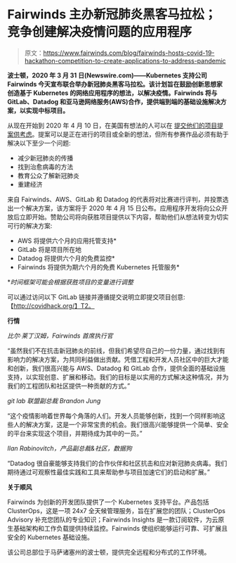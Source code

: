 # Fairwinds 主办新冠肺炎黑客马拉松；竞争创建解决疫情问题的应用程序

> 原文：<https://www.fairwinds.com/blog/fairwinds-hosts-covid-19-hackathon-competition-to-create-applications-to-address-pandemic>

**波士顿，2020 年 3 月 31 日(Newswire.com)——Kubernetes 支持公司 Fairwinds 今天宣布联合举办新冠肺炎黑客马拉松。该计划旨在鼓励创新思想家创造基于 Kubernetes 的网络应用程序的想法，以解决疫情。Fairwinds 将与 GitLab、Datadog 和亚马逊网络服务(AWS)合作，提供端到端的基础设施解决方案，以实现中标项目。**

从现在开始到 2020 年 4 月 10 日，在美国有想法的人可以在  [提交他们的项目提案供考虑](http://covidhack.org/)。提案可以是正在进行的项目或全新的想法，但所有参赛作品必须有助于解决以下至少一个问题:

*   减少新冠肺炎的传播
*   找到治愈病毒的方法
*   教育公众了解新冠肺炎
*   重建经济

来自 Fairwinds、AWS、GitLab 和 Datadog 的代表将对比赛进行评判，并投票选出一个解决方案，该方案将于 2020 年 4 月 15 日公布。应用程序开发将向公众开放后立即开始。赞助公司将向获胜项目提供以下内容，帮助他们从想法转变为切实可行的解决方案:

*   AWS 将提供六个月的应用托管支持*
*   GitLab 将是项目所在地
*   Datadog 将提供六个月的免费监控*
*   Fairwinds 将提供为期六个月的免费 Kubernetes 托管服务*

**时间框架可能会根据获胜项目的变量进行调整*

可以通过访问以下 GitLab 链接并遵循提交说明立即提交项目创意:【http://covidhack.org/】T2。

**行情**

*比尔·莱丁汉姆，Fairwinds 首席执行官*

“虽然我们不在抗击新冠肺炎的前线，但我们希望尽自己的一份力量，通过找到有影响力的解决方案，为共同利益做出贡献。凭借工程和开发人员社区中的巨大才能和创新，我们很高兴能与 AWS、Datadog 和 GitLab 合作，提供全面的基础设施支持，以实现创意、扩展和移动。我们的目标是以实用的方式解决这种情况，并为我们的工程团队和社区提供一种贡献的方式。”

*git lab 联盟副总裁 Brandon Jung*

“这个疫情影响着世界每个角落的人们。开发人员能够创新，找到一个同样影响这些人的解决方案，这是一个非常宝贵的机会。我们很高兴能够提供一个简单、安全的平台来实现这个项目，并期待成为其中的一员。”

*Ilan Rabinovitch，产品副总裁&社区，数据狗*

“Datadog 很自豪能够支持我们的合作伙伴和社区抗击和应对新冠肺炎病毒。我们期待通过可观察性最佳实践和工具来帮助参与项目加速它们的启动和扩展。”

**关于顺风**

Fairwinds 为创新的开发团队提供了一个 Kubernetes 支持平台。产品包括 ClusterOps，这是一项 24x7 全天候管理服务，旨在扩展您的团队；ClusterOps Advisory 补充您团队的专业知识；Fairwinds Insights 是一款订阅软件，为云原生基础架构和工作负载提供持续监控。Fairwinds 使组织能够运行可靠、可扩展且安全的 Kubernetes 基础设施。

该公司总部位于马萨诸塞州的波士顿，提供完全远程和分布式的工作环境。